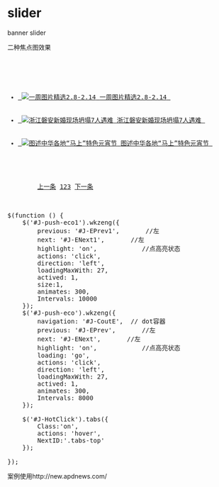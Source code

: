 slider
======

banner slider

二种焦点图效果
<pre>
<div class="eco sub-f5">
        <ul class="z-eco-list mt8 clear" id="J-push-eco" style="width: 960px; left: -320px;">
          <li class=""><a href="http://new.apdnews.com/photo/68798.html" title="一周图片精选2.8-2.14" target="_blank" class="hot-pic"> <img src="http://img.apdnews.com/1/2014/0214/20140214165358660996_320_200.jpg?2" alt="一周图片精选2.8-2.14"> <span class="texthide">一周图片精选2.8-2.14</span> </a></li>
          <li class="on"><a href="http://new.apdnews.com/photo/68785.html" title="浙江磐安新婚现场坍塌7人遇难" target="_blank" class="hot-pic"> <img src="http://img.apdnews.com/1/2014/0214/20140214161938822937_320_200.jpg?38" alt="浙江磐安新婚现场坍塌7人遇难"> <span class="texthide">浙江磐安新婚现场坍塌7人遇难</span> </a></li>
          <li class=""><a href="http://new.apdnews.com/photo/68498.html" title="图述中华各地“马上”特色元宵节" target="_blank" class="hot-pic"> <img src="http://img.apdnews.com/1/2014/0213/20140213170705219267_320_200.jpg?26" alt="图述中华各地“马上”特色元宵节"> <span class="texthide">图述中华各地“马上”特色元宵节</span> </a></li>

        </ul>
        <a title="上一条" class="j-prev" href="javascript:void(0);" id="J-EPrev"><span class="hidden">上一条</span></a> <span class="eco-cout" id="J-CoutE" style="width: 81px;"><a href="javascript:void(0);" class=""><span class="hide">1</span></a><a href="javascript:void(0);" class="on"><span class="hide">2</span><span class="go" style="overflow: hidden; width: 1.06335px;"></span></a><a href="javascript:void(0);" class=""><span class="hide">3</span></a></span> <a title="下一条" class="j-next" href="javascript:void(0);" id="J-ENext"><span class="hidden">下一条</span></a> </div>


$(function () {
	$('#J-push-eco1').wkzeng({
        previous: '#J-EPrev1',       //左
        next: '#J-ENext1',       //左
        highlight: 'on',            //点高亮状态
        actions: 'click',
        direction: 'left',
		loadingMaxWith: 27,
        actived: 1,
		size:1,
        animates: 300,
        Intervals: 10000
    });
    $('#J-push-eco').wkzeng({
        navigation: '#J-CoutE',  // dot容器
        previous: '#J-EPrev',       //左
        next: '#J-ENext',       //左
        highlight: 'on',            //点高亮状态
        loading: 'go',
        actions: 'click',
        direction: 'left',
		loadingMaxWith: 27,
        actived: 1,
        animates: 300,
        Intervals: 8000
    });
    	 
    $('#J-HotClick').tabs({
        Class:'on',
        actions: 'hover',
        NextID:'.tabs-top'
    });
    
});
</pre>

案例使用http://new.apdnews.com/
